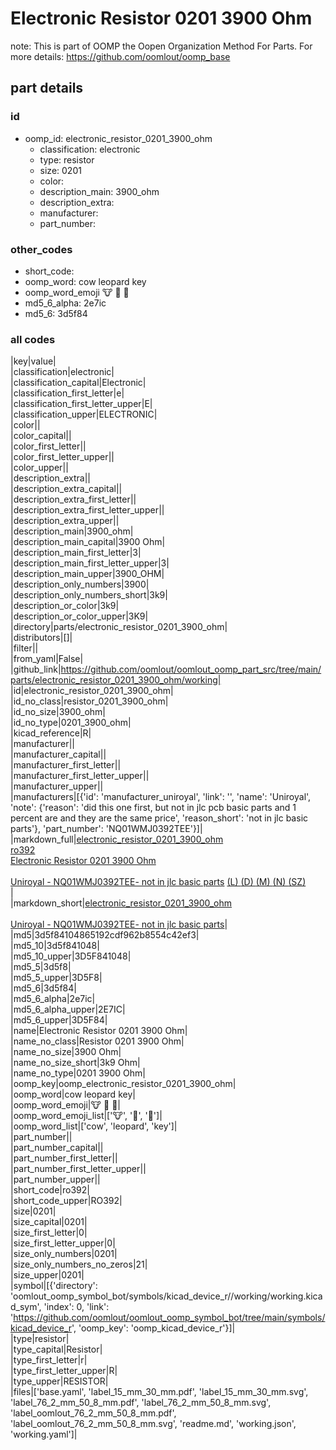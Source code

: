 # Electronic Resistor 0201 3900 Ohm  

note: This is part of OOMP the Oopen Organization Method For Parts. For more details: https://github.com/oomlout/oomp_base

##  part details





### id
* oomp_id: electronic_resistor_0201_3900_ohm
  * classification: electronic
  * type: resistor
  * size: 0201
  * color: 
  * description_main: 3900_ohm
  * description_extra: 
  * manufacturer: 
  * part_number: 

### other_codes
* short_code: 
* oomp_word: cow leopard key
* oomp_word_emoji :cow: :leopard: :key:
* md5_6_alpha: 2e7ic
* md5_6: 3d5f84

### all codes 
|key|value|  
|classification|electronic|  
|classification_capital|Electronic|  
|classification_first_letter|e|  
|classification_first_letter_upper|E|  
|classification_upper|ELECTRONIC|  
|color||  
|color_capital||  
|color_first_letter||  
|color_first_letter_upper||  
|color_upper||  
|description_extra||  
|description_extra_capital||  
|description_extra_first_letter||  
|description_extra_first_letter_upper||  
|description_extra_upper||  
|description_main|3900_ohm|  
|description_main_capital|3900 Ohm|  
|description_main_first_letter|3|  
|description_main_first_letter_upper|3|  
|description_main_upper|3900_OHM|  
|description_only_numbers|3900|  
|description_only_numbers_short|3k9|  
|description_or_color|3k9|  
|description_or_color_upper|3K9|  
|directory|parts/electronic_resistor_0201_3900_ohm|  
|distributors|[]|  
|filter||  
|from_yaml|False|  
|github_link|https://github.com/oomlout/oomlout_oomp_part_src/tree/main/parts/electronic_resistor_0201_3900_ohm/working|  
|id|electronic_resistor_0201_3900_ohm|  
|id_no_class|resistor_0201_3900_ohm|  
|id_no_size|3900_ohm|  
|id_no_type|0201_3900_ohm|  
|kicad_reference|R|  
|manufacturer||  
|manufacturer_capital||  
|manufacturer_first_letter||  
|manufacturer_first_letter_upper||  
|manufacturer_upper||  
|manufacturers|[{'id': 'manufacturer_uniroyal', 'link': '', 'name': 'Uniroyal', 'note': {'reason': 'did this one first, but not in jlc pcb basic parts and 1 percent are and they are the same price', 'reason_short': 'not in jlc basic parts'}, 'part_number': 'NQ01WMJ0392TEE'}]|  
|markdown_full|[electronic_resistor_0201_3900_ohm](https://github.com/oomlout/oomlout_oomp_part_src/tree/main/parts/electronic_resistor_0201_3900_ohm/working)<br>[ro392](https://github.com/oomlout/oomlout_oomp_part_src/tree/main/parts/electronic_resistor_0201_3900_ohm/working)<br>[Electronic Resistor 0201 3900 Ohm](https://github.com/oomlout/oomlout_oomp_part_src/tree/main/parts/electronic_resistor_0201_3900_ohm/working)<br><br>[Uniroyal - NQ01WMJ0392TEE- not in jlc basic parts]() [(L)  ](https://www.lcsc.com/search?q=NQ01WMJ0392TEE)[(D)  ](https://www.digikey.com/en/products?keywords=NQ01WMJ0392TEE)[(M)  ](https://www.mouser.com/Search/Refine?Keyword=NQ01WMJ0392TEE)[(N)  ](https://www.newark.com/search?st=NQ01WMJ0392TEE)[(SZ)  ](https://so.szlcsc.com/global.html?k=NQ01WMJ0392TEE)<br>|  
|markdown_short|[electronic_resistor_0201_3900_ohm](https://github.com/oomlout/oomlout_oomp_part_src/tree/main/parts/electronic_resistor_0201_3900_ohm/working)<br><br>[Uniroyal - NQ01WMJ0392TEE- not in jlc basic parts]()|  
|md5|3d5f84104865192cdf962b8554c42ef3|  
|md5_10|3d5f841048|  
|md5_10_upper|3D5F841048|  
|md5_5|3d5f8|  
|md5_5_upper|3D5F8|  
|md5_6|3d5f84|  
|md5_6_alpha|2e7ic|  
|md5_6_alpha_upper|2E7IC|  
|md5_6_upper|3D5F84|  
|name|Electronic Resistor 0201 3900 Ohm|  
|name_no_class|Resistor 0201 3900 Ohm|  
|name_no_size|3900 Ohm|  
|name_no_size_short|3k9 Ohm|  
|name_no_type|0201 3900 Ohm|  
|oomp_key|oomp_electronic_resistor_0201_3900_ohm|  
|oomp_word|cow leopard key|  
|oomp_word_emoji|:cow: :leopard: :key:|  
|oomp_word_emoji_list|[':cow:', ':leopard:', ':key:']|  
|oomp_word_list|['cow', 'leopard', 'key']|  
|part_number||  
|part_number_capital||  
|part_number_first_letter||  
|part_number_first_letter_upper||  
|part_number_upper||  
|short_code|ro392|  
|short_code_upper|RO392|  
|size|0201|  
|size_capital|0201|  
|size_first_letter|0|  
|size_first_letter_upper|0|  
|size_only_numbers|0201|  
|size_only_numbers_no_zeros|21|  
|size_upper|0201|  
|symbol|[{'directory': 'oomlout_oomp_symbol_bot/symbols/kicad_device_r//working/working.kicad_sym', 'index': 0, 'link': 'https://github.com/oomlout/oomlout_oomp_symbol_bot/tree/main/symbols/kicad_device_r', 'oomp_key': 'oomp_kicad_device_r'}]|  
|type|resistor|  
|type_capital|Resistor|  
|type_first_letter|r|  
|type_first_letter_upper|R|  
|type_upper|RESISTOR|  
|files|['base.yaml', 'label_15_mm_30_mm.pdf', 'label_15_mm_30_mm.svg', 'label_76_2_mm_50_8_mm.pdf', 'label_76_2_mm_50_8_mm.svg', 'label_oomlout_76_2_mm_50_8_mm.pdf', 'label_oomlout_76_2_mm_50_8_mm.svg', 'readme.md', 'working.json', 'working.yaml']|  
